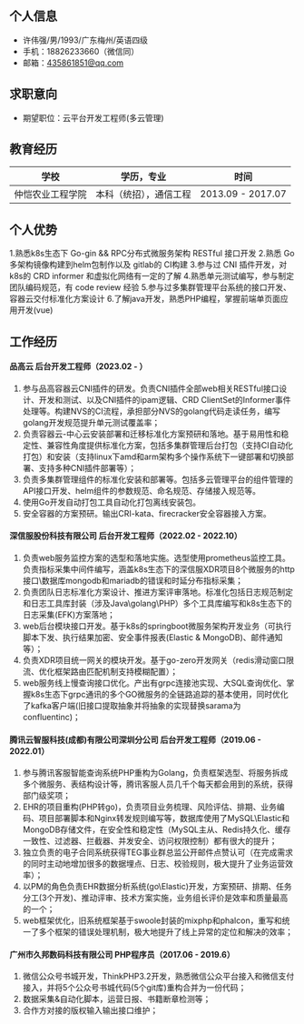## 个人信息

- 许伟强/男/1993/广东梅州/英语四级  
- 手机：18826233660（微信同）  
- 邮箱：435861851@qq.com

## 求职意向

- 期望职位：云平台开发工程师(多云管理)

## 教育经历

| 学校         | 学历，专业     | 时间              |
| ------------ | -------------- | ----------------- |
| 仲恺农业工程学院 | 本科（统招），通信工程 | 2013.09 - 2017.07 |

## 个人优势

1.熟悉k8s生态下 Go-gin && RPC分布式微服务架构 RESTful  接口开发
2.熟悉 Go多架构镜像构建到helm包制作以及 gitlab的 CI构建
3.参与过 CNI  插件开发，对k8s的 CRD informer  和虚拟化网络有一定的了解
4.熟悉单元测试编写，参与制定团队编码规范，有 code review  经验
5.参与过多集群管理平台系统的接口开发、容器云交付标准化方案设计
6.了解java开发，熟悉PHP编程，掌握前端单页面应用开发(vue)

## 工作经历

#### 品高云 后台开发工程师（2023.02 - ）

1. 参与品高容器云CNI插件的研发。负责CNI插件全部web相关RESTful接口设计、开发和测试、以及CNI插件的ipam逻辑、CRD ClientSet的Informer事件处理等。构建NVS的CI流程，承担部分NVS的golang代码走读任务，编写golang开发规范提升单元测试覆盖率；
2. 负责容器云-中心云安装部署和迁移标准化方案预研和落地。基于易用性和稳定性、兼容性角度提供标准化方案，包括多集群管理后台打包（支持CI自动化打包）和安装（支持linux下amd和arm架构多个操作系统下一键部署和切换部署、支持多种CNI插件部署等）；
3. 负责多集群管理组件的标准化安装和部署等。包括多云管理平台的组件管理的API接口开发、helm组件的参数规范、命名规范、存储接入规范等。
4. 使用Go开发自动打包工具自动化打包离线安装包。
5. 安全容器的方案预研。输出CRI-kata、firecracker安全容器接入方案。

#### 深信服股份科技有限公司 后台开发工程师（2022.02 - 2022.10）

1. 负责web服务监控方案的选型和落地实施。选型使用prometheus监控工具。负责指标采集中间件编写，涵盖k8s生态下的深信服XDR项目8个微服务的http接口\数据库mongodb和mariadb的错误和时延分布指标采集；
2. 负责团队日志标准化方案设计、推进方案评审落地。标准化包括日志规范制定和日志工具库封装（涉及Java\golang\PHP）多个工具库编写和k8s生态下的日志采集(EFK)方案落地；
3. web后台模块接口开发。基于k8s的springboot微服务架构开发业务（可执行脚本下发、执行结果加密、安全事件报表(Elastic & MongoDB)、邮件通知等）；
4. 负责XDR项目统一网关的模块开发。基于go-zero开发网关（redis滑动窗口限流、优化框架路由匹配机制支持模糊配置）；
5. web服务线上慢查询接口优化。产出有grpc连接池实现、大SQL查询优化、掌握k8s生态下grpc通讯的多个GO微服务的全链路追踪的基本使用，同时优化了kafka客户端(旧接口提取抽象并将抽象的实现替换sarama为confluentinc)；

#### 腾讯云智服科技(成都)有限公司深圳分公司 后台开发工程师（2019.06 - 2022.01）
1. 参与腾讯客服智能查询系统PHP重构为Golang，负责框架选型、将服务拆成多个微服务、表结构设计等，腾讯客服人员几千个每天都会用到的系统，获得部门级奖项；
2. EHR的项目重构(PHP转go)，负责项目业务梳理、风险评估、排期、业务编码、项目部署脚本和Nginx转发规则编写等，数据库使用了MySQL\Elastic和MongoDB存储文件，在安全性和稳定性（MySQL主从、Redis持久化、缓存一致性、过滤器、拦截器、并发安全、访问权限控制）都有很大的提升；
3. 独立负责的电子合同系统获得TEG事业群总监公开邮件点赞认可（在完成需求的同时主动地增加很多的数据埋点、日志、校验规则，极大提升了业务运营效率）；
4. 以PM的角色负责EHR数据分析系统(go\Elastic)开发，方案预研、排期、任务分工(3个开发)、推动评审、技术方案实施，业务组长评价是效率和质量最高的一个；
5. web框架优化，旧系统框架基于swoole封装的mixphp和phalcon，重写和统一了多个框架的错误处理机制，极大地提升了线上异常的定位和解决的效率；

#### 广州市久邦数码科技有限公司 PHP程序员（2017.06 - 2019.6）
1. 微信公众号书城开发，ThinkPHP3.2开发，熟悉微信公众平台接入和微信支付接入，并将5个公众号书城代码(5个git库)重构合并为一份代码；
2. 数据采集&自动化脚本，运营日报、书籍断章检测等；
3. 合作方对接的版权输入输出接口维护；